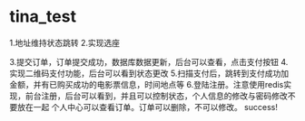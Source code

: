 # tina_test
1.地址维持状态跳转
2.实现选座

3.提交订单，订单提交成功，数据库数据更新，后台可以查看，点击支付按钮
4.实现二维码支付功能，后台可以看到状态更改
5.扫描支付后，跳转到支付成功加金额，并有已购买成功的电影票信息，时间地点等
6.登陆注册。注意使用redis实现，前台注册，后台可以看到，并且可以控制状态，个人信息的修改与密码修改不要放在一起
个人中心可以查看订单。订单可以删除，不可以修改。
success!
